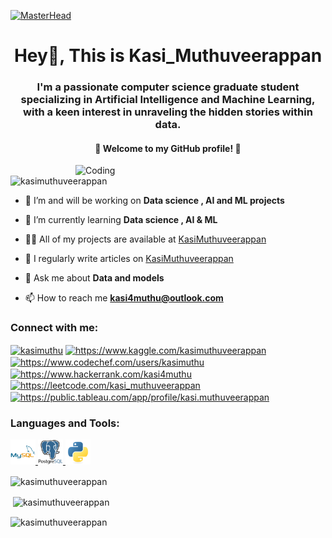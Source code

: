 [![MasterHead](https://analyticsindiamag.com/wp-content/uploads/2019/02/Digital-Marketing-Write-For-Us.gif)](www.linkedin.com/in/kasimuthu)
<h1 align="center">Hey👋, This is Kasi_Muthuveerappan</h1>
<h3 align="center">I'm a passionate computer science graduate student specializing in Artificial Intelligence and Machine Learning, with a keen interest in unraveling the hidden stories within data.</h3>
<h4 align="center"> 🌟 Welcome to my GitHub profile! 🌟</h4>
<img align="right" alt="Coding" width="400" src="https://b2bdataguy.com/wp-content/uploads/2018/11/dsafadsffasgt.gif">

<p align="left"> <img src="https://komarev.com/ghpvc/?username=kasimuthuveerappan&label=Profile%20views&color=0e75b6&style=flat" alt="kasimuthuveerappan" /> </p>

- 🔭 I’m and will be working on **Data science , AI and ML projects**

- 🌱 I’m currently learning **Data science , AI & ML**

- 👨‍💻 All of my projects are available at [KasiMuthuveerappan](https://github.com/KasiMuthuveerappan)

- 📝 I regularly write articles on [KasiMuthuveerappan](www.linkedin.com/in/kasimuthu)

- 💬 Ask me about **Data and models**

- 📫 How to reach me **kasi4muthu@outlook.com**

<h3 align="left">Connect with me:</h3>
<p align="left">
<a href="https://linkedin.com/in/kasimuthu" target="blank"><img align="center" src="https://raw.githubusercontent.com/rahuldkjain/github-profile-readme-generator/master/src/images/icons/Social/linked-in-alt.svg" alt="kasimuthu" height="30" width="40" /></a>
<a href="https://kaggle.com/https://www.kaggle.com/kasimuthuveerappan" target="blank"><img align="center" src="https://raw.githubusercontent.com/rahuldkjain/github-profile-readme-generator/master/src/images/icons/Social/kaggle.svg" alt="https://www.kaggle.com/kasimuthuveerappan" height="30" width="40" /></a>
<a href="https://www.codechef.com/users/https://www.codechef.com/users/kasimuthu" target="blank"><img align="center" src="https://s3.amazonaws.com/codechef_shared/misc/fb-image-icon.png" alt="https://www.codechef.com/users/kasimuthu" height="30" width="40" /></a>
<a href="https://www.hackerrank.com/https://www.hackerrank.com/kasi4muthu" target="blank"><img align="center" src="https://raw.githubusercontent.com/rahuldkjain/github-profile-readme-generator/master/src/images/icons/Social/hackerrank.svg" alt="https://www.hackerrank.com/kasi4muthu" height="30" width="40" /></a>
<a href="https://www.leetcode.com/https://leetcode.com/kasi_muthuveerappan" target="blank"><img align="center" src="https://raw.githubusercontent.com/rahuldkjain/github-profile-readme-generator/master/src/images/icons/Social/leet-code.svg" alt="https://leetcode.com/kasi_muthuveerappan" height="30" width="40" /></a>
<a href="https://public.tableau.com/app/profile/kasi.muthuveerappan" target="blank"><img align="center" src="https://th.bing.com/th/id/R.863588a71e465cc3aa5d822c0feafea9?rik=MaLYxoUpnXH14Q&riu=http%3a%2f%2fwww.lib.washington.edu%2fdataservices%2fimages%2fTableau_Software_logo.png%2fimage&ehk=SikUlxN8Vy5hTdpsQWGXdXViPduw8csIv7euooUUzqM%3d&risl=&pid=ImgRaw&r=0" alt="https://public.tableau.com/app/profile/kasi.muthuveerappan" height="50" width="70" /></a>
</p>

<h3 align="left">Languages and Tools:</h3>

<p align="left"> <a href="https://www.mysql.com/" target="_blank" rel="noreferrer"> <img src="https://raw.githubusercontent.com/devicons/devicon/master/icons/mysql/mysql-original-wordmark.svg" alt="mysql" width="40" height="40"/> </a> <a href="https://www.postgresql.org" target="_blank" rel="noreferrer"> <img src="https://raw.githubusercontent.com/devicons/devicon/master/icons/postgresql/postgresql-original-wordmark.svg" alt="postgresql" width="40" height="40"/> </a> <a href="https://www.python.org" target="_blank" rel="noreferrer"> <img src="https://raw.githubusercontent.com/devicons/devicon/master/icons/python/python-original.svg" alt="python" width="40" height="40"/> </a> </p>

<p><img align="center" src="https://github-readme-stats.vercel.app/api/top-langs?username=kasimuthuveerappan&show_icons=true&locale=en&layout=compact" alt="kasimuthuveerappan" /></p>
<p> </p>
<p>&nbsp;<img align="center" src="https://github-readme-stats.vercel.app/api?username=kasimuthuveerappan&show_icons=true&locale=en" alt="kasimuthuveerappan" /></p>

<p><img align="center" src="https://github-readme-streak-stats.herokuapp.com/?user=kasimuthuveerappan&" alt="kasimuthuveerappan" /></p>
